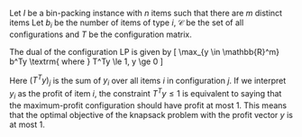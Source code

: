 Let $I$ be a bin-packing instance with $n$ items such that there are $m$ distinct items
Let $b_i$ be the number of items of type $i$,
$\mathcal{C}$ be the set of all configurations
and $T$ be the configuration matrix.

The dual of the configuration LP is given by
\[ \max_{y \in \mathbb{R}^m} b^Ty \textrm{ where } T^Ty \le 1, y \ge 0 \]

Here $(T^Ty)_j$ is the sum of $y_i$ over all items $i$ in configuration $j$.
If we interpret $y_i$ as the profit of item $i$, the constraint $T^Ty \le 1$
is equivalent to saying that the maximum-profit configuration should have profit at most 1.
This means that the optimal objective of the knapsack problem with the profit vector $y$ is at most 1.
